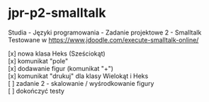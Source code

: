 # jpr-p2-smalltalk
Studia - Języki programowania - Zadanie projektowe 2 - Smalltalk\
Testowane w https://www.jdoodle.com/execute-smalltalk-online/

[x] nowa klasa Heks (Sześciokąt)\
  [x] komunikat "pole"\
  [x] dodawanie figur (komunikat "+")\
[x] komunikat "drukuj" dla klasy Wielokąt i Heks\
[ ] zadanie 2 - skalowanie / wyśrodkowanie figury\
[ ] dokończyć testy
